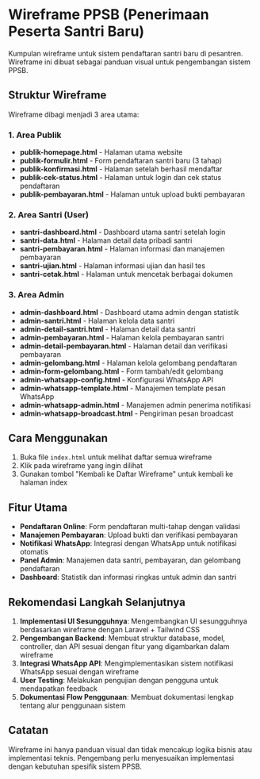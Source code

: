# Wireframe PPSB (Penerimaan Peserta Santri Baru)

Kumpulan wireframe untuk sistem pendaftaran santri baru di pesantren. Wireframe ini dibuat sebagai panduan visual untuk pengembangan sistem PPSB.

## Struktur Wireframe

Wireframe dibagi menjadi 3 area utama:

### 1. Area Publik
- **publik-homepage.html** - Halaman utama website
- **publik-formulir.html** - Form pendaftaran santri baru (3 tahap)
- **publik-konfirmasi.html** - Halaman setelah berhasil mendaftar
- **publik-cek-status.html** - Halaman untuk login dan cek status pendaftaran
- **publik-pembayaran.html** - Halaman untuk upload bukti pembayaran

### 2. Area Santri (User)
- **santri-dashboard.html** - Dashboard utama santri setelah login
- **santri-data.html** - Halaman detail data pribadi santri
- **santri-pembayaran.html** - Halaman informasi dan manajemen pembayaran
- **santri-ujian.html** - Halaman informasi ujian dan hasil tes
- **santri-cetak.html** - Halaman untuk mencetak berbagai dokumen

### 3. Area Admin
- **admin-dashboard.html** - Dashboard utama admin dengan statistik
- **admin-santri.html** - Halaman kelola data santri
- **admin-detail-santri.html** - Halaman detail data santri
- **admin-pembayaran.html** - Halaman kelola pembayaran santri
- **admin-detail-pembayaran.html** - Halaman detail dan verifikasi pembayaran
- **admin-gelombang.html** - Halaman kelola gelombang pendaftaran
- **admin-form-gelombang.html** - Form tambah/edit gelombang
- **admin-whatsapp-config.html** - Konfigurasi WhatsApp API
- **admin-whatsapp-template.html** - Manajemen template pesan WhatsApp
- **admin-whatsapp-admin.html** - Manajemen admin penerima notifikasi
- **admin-whatsapp-broadcast.html** - Pengiriman pesan broadcast

## Cara Menggunakan

1. Buka file `index.html` untuk melihat daftar semua wireframe
2. Klik pada wireframe yang ingin dilihat
3. Gunakan tombol "Kembali ke Daftar Wireframe" untuk kembali ke halaman index

## Fitur Utama

- **Pendaftaran Online**: Form pendaftaran multi-tahap dengan validasi
- **Manajemen Pembayaran**: Upload bukti dan verifikasi pembayaran
- **Notifikasi WhatsApp**: Integrasi dengan WhatsApp untuk notifikasi otomatis
- **Panel Admin**: Manajemen data santri, pembayaran, dan gelombang pendaftaran
- **Dashboard**: Statistik dan informasi ringkas untuk admin dan santri

## Rekomendasi Langkah Selanjutnya

1. **Implementasi UI Sesungguhnya**: Mengembangkan UI sesungguhnya berdasarkan wireframe dengan Laravel + Tailwind CSS
2. **Pengembangan Backend**: Membuat struktur database, model, controller, dan API sesuai dengan fitur yang digambarkan dalam wireframe
3. **Integrasi WhatsApp API**: Mengimplementasikan sistem notifikasi WhatsApp sesuai dengan wireframe
4. **User Testing**: Melakukan pengujian dengan pengguna untuk mendapatkan feedback
5. **Dokumentasi Flow Penggunaan**: Membuat dokumentasi lengkap tentang alur penggunaan sistem

## Catatan

Wireframe ini hanya panduan visual dan tidak mencakup logika bisnis atau implementasi teknis. Pengembang perlu menyesuaikan implementasi dengan kebutuhan spesifik sistem PPSB. 